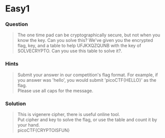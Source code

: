 # Easy1

### Question
> The one time pad can be cryptographically secure, but not when you know the key. Can you solve this? We've given you the encrypted flag, key, and a table to help UFJKXQZQUNB with the key of SOLVECRYPTO. Can you use this table to solve it?.

### Hints
> Submit your answer in our competition's flag format. For example, if you answer was 'hello', you would submit 'picoCTF{HELLO}' as the flag.  
> Please use all caps for the message.

### Solution
> This is vigenere cipher, there is useful online tool.  
> Put cipher and key to solve the flag, or use the table and count it by your hand.  
> picoCTF{CRYPTOISFUN}
